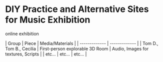 # DIY Practice and Alternative Sites for Music Exhibition
online exhibition

| Group  | Piece | Media/Materials |
| ------------- | ------------- |
| Tom D., Tom B., Cecilia | First-person explorable 3D Room  | Audio, Images for textures, Scripts |
| etc...  | etc...  | etc... |
